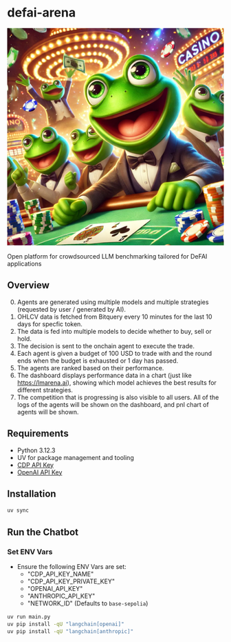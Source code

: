 # defai-arena

![defai-arena](assets/defai-arena.webp)

Open platform for crowdsourced LLM benchmarking tailored for DeFAI applications

## Overview
0. Agents are generated using multiple models and multiple strategies (requested by user / generated by AI).
1. OHLCV data is fetched from Bitquery every 10 minutes for the last 10 days for specfic token.
2. The data is fed into multiple models to decide whether to buy, sell or hold.
3. The decision is sent to the onchain agent to execute the trade.
4. Each agent is given a budget of 100 USD to trade with and the round ends when the budget is exhausted or 1 day has passed.
5. The agents are ranked based on their performance.
6. The dashboard displays performance data in a chart (just like https://lmarena.ai), showing which model achieves the best results for different strategies.
7. The competition that is progressing is also visible to all users. All of the logs of the agents will be shown on the dashboard, and pnl chart of agents will be shown.

## Requirements
- Python 3.12.3
- UV for package management and tooling
- [CDP API Key](https://portal.cdp.coinbase.com/access/api)
- [OpenAI API Key](https://platform.openai.com/docs/quickstart#create-and-export-an-api-key)

## Installation
```bash
uv sync
```

## Run the Chatbot

### Set ENV Vars
- Ensure the following ENV Vars are set:
  - "CDP_API_KEY_NAME"
  - "CDP_API_KEY_PRIVATE_KEY"
  - "OPENAI_API_KEY"
  - "ANTHROPIC_API_KEY"
  - "NETWORK_ID" (Defaults to `base-sepolia`)

```bash
uv run main.py
uv pip install -qU "langchain[openai]"
uv pip install -qU "langchain[anthropic]"

```
